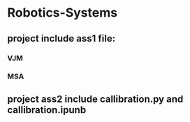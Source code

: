 # Robotics-Systems

## project include ass1 file: 
### VJM 
### MSA
## project ass2 include callibration.py and callibration.ipunb
